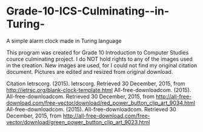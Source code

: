 # Grade-10-ICS-Culminating--in-Turing-
A simple alarm clock made in Turing language

This program was created for Grade 10 Introduction to Computer Studies cource culminating project.
I do NOT hold rights to any of the images used in the creation.
New images are used, for I could not find my original citation document.
Pictures are edited and resized from original download.



Citation
Ietrscorg. (2015). Ietrscorg. Retrieved 30 December, 2015, from http://ietrsc.org/blank-clock-template.html
All-free-downloadcom. (2015). All-free-downloadcom. Retrieved 30 December, 2015, from http://all-free-download.com/free-vector/download/red_power_button_clip_art_9034.html
All-free-downloadcom. (2015). All-free-downloadcom. Retrieved 30 December, 2015, from http://all-free-download.com/free-vector/download/green_power_button_clip_art_9023.html
